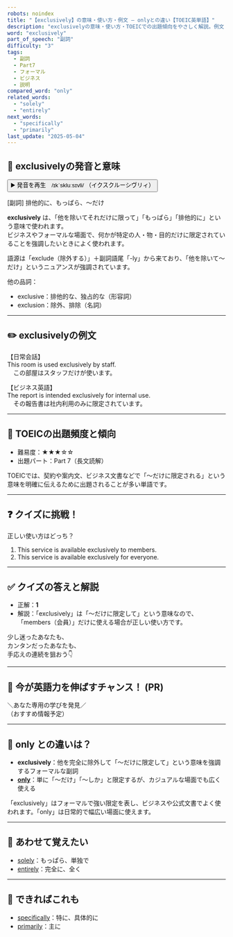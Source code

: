 ```yaml
---
robots: noindex
title: "【exclusively】の意味・使い方・例文 ― onlyとの違い【TOEIC英単語】"
description: "exclusivelyの意味・使い方・TOEICでの出題傾向をやさしく解説。例文・クイズ付きでonlyとの違いもわかりやすく学べます。"
word: "exclusively"
part_of_speech: "副詞"
difficulty: "3"
tags:
  - 副詞
  - Part7
  - フォーマル
  - ビジネス
  - 説明
compared_word: "only"
related_words:
  - "solely"
  - "entirely"
next_words:
  - "specifically"
  - "primarily"
last_update: "2025-05-04"
---
```


## 🔰 exclusivelyの発音と意味

<button class="play-audio" onclick="playTTS('exclusively')">
  <span class="play-audio-main">
    ▶️ 発音を再生　/ɪkˈskluːsɪvli/
  </span>
  <span class="play-audio-sub">
    （イクスクルーシヴリィ）
  </span>
</button>

[副詞] 排他的に、もっぱら、～だけ

**exclusively** は、「他を除いてそれだけに限って」「もっぱら」「排他的に」という意味で使われます。  
ビジネスやフォーマルな場面で、何かが特定の人・物・目的だけに限定されていることを強調したいときによく使われます。

語源は「exclude（除外する）」＋副詞語尾「-ly」から来ており、「他を除いて～だけ」というニュアンスが強調されています。

他の品詞：  
- exclusive：排他的な、独占的な（形容詞）
- exclusion：除外、排除（名詞）

---

## ✏️ exclusivelyの例文

【日常会話】  
This room is used exclusively by staff.  
　この部屋はスタッフだけが使います。

【ビジネス英語】  
The report is intended exclusively for internal use.  
　その報告書は社内利用のみに限定されています。

---

## 🎯 TOEICの出題頻度と傾向

- 難易度：★★★☆☆
- 出題パート：Part 7（長文読解）

TOEICでは、契約や案内文、ビジネス文書などで「～だけに限定される」という意味を明確に伝えるために出題されることが多い単語です。

---

## ❓ クイズに挑戦！

正しい使い方はどっち？

1. This service is available exclusively to members.  
2. This service is available exclusively for everyone.

---

## ✅ クイズの答えと解説

- 正解：**1**
- 解説：「exclusively」は「～だけに限定して」という意味なので、「members（会員）」だけに使える場合が正しい使い方です。

少し迷ったあなたも、  
カンタンだったあなたも、  
手応えの連続を狙おう👇️

---

## 🚀 今が英語力を伸ばすチャンス！ (PR)

<div class="info-center">
＼あなた専用の学びを発見／<br>  
（おすすめ情報予定）
</div>

---

## 🤔  only との違いは？

- **exclusively**：他を完全に除外して「～だけに限定して」という意味を強調するフォーマルな副詞
- **[only](/only)**：単に「～だけ」「～しか」と限定するが、カジュアルな場面でも広く使える

「exclusively」はフォーマルで強い限定を表し、ビジネスや公式文書でよく使われます。「only」は日常的で幅広い場面に使えます。

---

## 🧩 あわせて覚えたい

- [solely](/solely)：もっぱら、単独で
- [entirely](/entirely)：完全に、全く

---

## 📖 できればこれも

- [specifically](/specifically)：特に、具体的に
- [primarily](/primarily)：主に

<!-- cvid: aid35_bid22 -->
